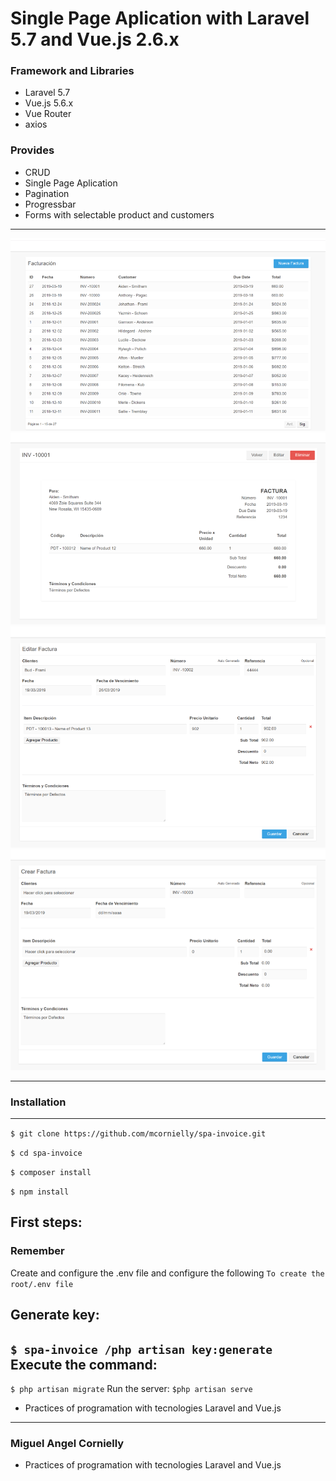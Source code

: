 # Single Page Aplication with Laravel 5.7 and Vue.js 2.6.x

### Framework and Libraries
- Laravel 5.7
- Vue.js 5.6.x
- Vue Router
- axios

### Provides
- CRUD
- Single Page Aplication 
- Pagination
- Progressbar
- Forms with selectable product and customers
-----------------------------------

![alt tag](https://github.com/mcornielly/spa-facturacion/blob/master/img_git/index.png)
![alt tag](https://github.com/mcornielly/spa-facturacion/blob/master/img_git/show.png)
![alt tag](https://github.com/mcornielly/spa-facturacion/blob/master/img_git/edit.png)
![alt tag](https://github.com/mcornielly/spa-facturacion/blob/master/img_git/create.png)

-----------------------------------

### Installation
---

`$ git clone https://github.com/mcornielly/spa-invoice.git`

`$ cd spa-invoice`

`$ composer install`

`$ npm install`

First steps:
------------
### Remember
Create and configure the .env file and configure the following
`
 To create the root/.env file
`

Generate key:
------------
`
$ spa-invoice /php artisan key:generate
`
Execute the command:
----
`
$ php artisan migrate
`
Run the server:
`
$php artisan serve
`

- Practices of programation with tecnologies Laravel and Vue.js 

-----------------------------------

### Miguel Angel Cornielly
- Practices of programation with tecnologies Laravel and Vue.js 